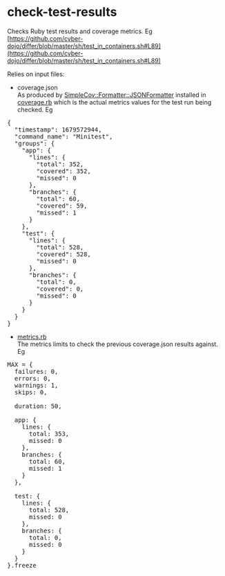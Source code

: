 # check-test-results

Checks Ruby test results and coverage metrics.
Eg [https://github.com/cyber-dojo/differ/blob/master/sh/test_in_containers.sh#L89](https://github.com/cyber-dojo/differ/blob/master/sh/test_in_containers.sh#L89)

Relies on input files:

- coverage.json  
As produced by [SimpleCov::Formatter::JSONFormatter](https://github.com/cyber-dojo/differ/blob/master/test/lib/simplecov_json.rb)
installed in [coverage.rb](https://github.com/cyber-dojo/differ/blob/master/test/lib/coverage.rb)
which is the actual metrics values for the test run being checked.
Eg
<pre>
{
  "timestamp": 1679572944,
  "command_name": "Minitest",
  "groups": {
    "app": {
      "lines": {
        "total": 352,
        "covered": 352,
        "missed": 0
      },
      "branches": {
        "total": 60,
        "covered": 59,
        "missed": 1
      }
    },
    "test": {
      "lines": {
        "total": 528,
        "covered": 528,
        "missed": 0
      },
      "branches": {
        "total": 0,
        "covered": 0,
        "missed": 0
      }
    }
  }
}
</pre>

- [metrics.rb](https://github.com/cyber-dojo/differ/blob/main/test/lib/metrics.rb)  
The metrics limits to check the previous coverage.json results against.
Eg
<pre>
MAX = {
  failures: 0,
  errors: 0,
  warnings: 1,
  skips: 0,

  duration: 50,

  app: {
    lines: {
      total: 353,
      missed: 0
    },
    branches: {
      total: 60,
      missed: 1
    }
  },

  test: {
    lines: {
      total: 528,
      missed: 0
    },
    branches: {
      total: 0,
      missed: 0
    }
  }
}.freeze
</pre>

